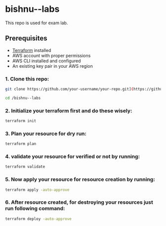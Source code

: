 # bishnu--labs
This repo is used for exam lab.

## Prerequisites

- [Terraform](https://www.terraform.io/downloads.html) installed
- AWS account with proper permissions
- AWS CLI installed and configured
- An existing key pair in your AWS region



### 1. Clone this repo:
```sh
git clone https://github.com/your-username/your-repo.git](https://github.com/engineerbishnu/bishnu--labs.git

cd /bishnu--labs
```

### 2. Initialize your terraform first and do these wisely:
```sh
terraform init
```

### 3. Plan your resource for dry run:
```sh
terraform plan
```

### 4. validate your resource for verified or not by running:
```sh
terraform validate
```
### 5. Now apply your resource for resource creation by running:
```sh
terraform apply -auto-approve
```
### 6. After resource created, for destroying your resources just run following command:
```sh
terraform deploy -auto-approve

